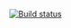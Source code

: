[![Build status](https://ci.appveyor.com/api/projects/status/fe3gs03amvtwyhyp/branch/main?svg=true)](https://ci.appveyor.com/project/VyacheslavPomortsev/selenide/branch/main)